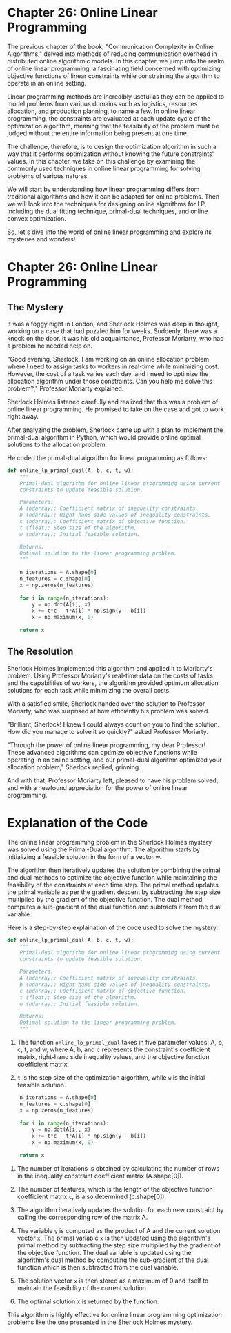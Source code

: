 # Chapter 26: Online Linear Programming

The previous chapter of the book, "Communication Complexity in Online Algorithms," delved into methods of reducing communication overhead in distributed online algorithmic models. In this chapter, we jump into the realm of online linear programming, a fascinating field concerned with optimizing objective functions of linear constraints while constraining the algorithm to operate in an online setting. 

Linear programming methods are incredibly useful as they can be applied to model problems from various domains such as logistics, resources allocation, and production planning, to name a few. In online linear programming, the constraints are evaluated at each update cycle of the optimization algorithm, meaning that the feasibility of the problem must be judged without the entire information being present at one time. 

The challenge, therefore, is to design the optimization algorithm in such a way that it performs optimization without knowing the future constraints' values. In this chapter, we take on this challenge by examining the commonly used techniques in online linear programming for solving problems of various natures.

We will start by understanding how linear programming differs from traditional algorithms and how it can be adapted for online problems. Then we will look into the techniques for designing online algorithms for LP, including the dual fitting technique, primal-dual techniques, and online convex optimization.

So, let's dive into the world of online linear programming and explore its mysteries and wonders!
# Chapter 26: Online Linear Programming

## The Mystery

It was a foggy night in London, and Sherlock Holmes was deep in thought, working on a case that had puzzled him for weeks. Suddenly, there was a knock on the door. It was his old acquaintance, Professor Moriarty, who had a problem he needed help on. 

"Good evening, Sherlock. I am working on an online allocation problem where I need to assign tasks to workers in real-time while minimizing cost. However, the cost of a task varies each day, and I need to optimize the allocation algorithm under those constraints. Can you help me solve this problem?," Professor Moriarty explained.

Sherlock Holmes listened carefully and realized that this was a problem of online linear programming. He promised to take on the case and got to work right away.

After analyzing the problem, Sherlock came up with a plan to implement the primal-dual algorithm in Python, which would provide online optimal solutions to the allocation problem.

He coded the primal-dual algorithm for linear programming as follows:

```python
def online_lp_primal_dual(A, b, c, t, w):
    """
    Primal-dual algorithm for online linear programming using current
    constraints to update feasible solution.

    Parameters:
    A (ndarray): Coefficient matrix of inequality constraints.
    b (ndarray): Right hand side values of inequality constraints.
    c (ndarray): Coefficient matrix of objective function.
    t (float): Step size of the algorithm.
    w (ndarray): Initial feasible solution.

    Returns:
    Optimal solution to the linear programming problem.
    """
    
    n_iterations = A.shape[0]
    n_features = c.shape[0]
    x = np.zeros(n_features)
    
    for i in range(n_iterations):
        y = np.dot(A[i], x)
        x += t*c - t*A[i] * np.sign(y - b[i])
        x = np.maximum(x, 0)
        
    return x
```
## The Resolution

Sherlock Holmes implemented this algorithm and applied it to Moriarty's problem. Using Professor Moriarty's real-time data on the costs of tasks and the capabilities of workers, the algorithm provided optimum allocation solutions for each task while minimizing the overall costs.

With a satisfied smile, Sherlock handed over the solution to Professor Moriarty, who was surprised at how efficiently his problem was solved.

"Brilliant, Sherlock! I knew I could always count on you to find the solution. How did you manage to solve it so quickly?" asked Professor Moriarty.

"Through the power of online linear programming, my dear Professor! These advanced algorithms can optimize objective functions while operating in an online setting, and our primal-dual algorithm optimized your allocation problem," Sherlock replied, grinning.

And with that, Professor Moriarty left, pleased to have his problem solved, and with a newfound appreciation for the power of online linear programming.
# Explanation of the Code

The online linear programming problem in the Sherlock Holmes mystery was solved using the Primal-Dual algorithm. The algorithm starts by initializing a feasible solution in the form of a vector w. 

The algorithm then iteratively updates the solution by combining the primal and dual methods to optimize the objective function while maintaining the feasibility of the constraints at each time step. The primal method updates the primal variable as per the gradient descent by subtracting the step size multiplied by the gradient of the objective function. The dual method computes a sub-gradient of the dual function and subtracts it from the dual variable.

Here is a step-by-step explaination of the code used to solve the mystery:

```python
def online_lp_primal_dual(A, b, c, t, w):
    """
    Primal-dual algorithm for online linear programming using current
    constraints to update feasible solution.

    Parameters:
    A (ndarray): Coefficient matrix of inequality constraints.
    b (ndarray): Right hand side values of inequality constraints.
    c (ndarray): Coefficient matrix of objective function.
    t (float): Step size of the algorithm.
    w (ndarray): Initial feasible solution.

    Returns:
    Optimal solution to the linear programming problem.
    """
```
1. The function `online_lp_primal_dual` takes in five parameter values: A, b, c, t, and w, where A, b, and c represents the constraint's coefficient matrix, right-hand side inequality values, and the objective function coefficient matrix.

2. `t` is the step size of the optimization algorithm, while `w` is the initial feasible solution.

```python
    n_iterations = A.shape[0]
    n_features = c.shape[0]
    x = np.zeros(n_features)
    
    for i in range(n_iterations):
        y = np.dot(A[i], x)
        x += t*c - t*A[i] * np.sign(y - b[i])
        x = np.maximum(x, 0)
        
    return x
```
1. The number of iterations is obtained by calculating the number of rows in the inequality constraint coefficient matrix (A.shape[0]).

2. The number of features, which is the length of the objective function coefficient matrix `c`, is also determined (c.shape[0]).

3. The algorithm iteratively updates the solution for each new constraint by calling the corresponding row of the matrix A. 

4. The variable `y` is computed as the product of A and the current solution vector `x`. The primal variable `x` is then updated using the algorithm's primal method by subtracting the step size multiplied by the gradient of the objective function. The dual variable is updated using the algorithm's dual method by computing the sub-gradient of the dual function which is then subtracted from the dual variable.

5. The solution vector `x` is then stored as a maximum of 0 and itself to maintain the feasibility of the current solution.

6. The optimal solution x is returned by the function.

This algorithm is highly effective for online linear programming optimization problems like the one presented in the Sherlock Holmes mystery.
